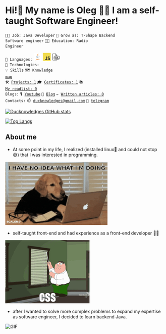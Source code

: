 # Hi!👋 My name is Oleg 🧑‍💻 I am а self-taught Software Engineer!

<code>👨‍💻 Job: Java Developer</code>
<code>🌱 Grow as: T-Shape Backend Software engineer</code>
<code>🧑‍🎓 Education: Radio Engineer</code><br>

<code>🤖 Languages:</code>
<code><img width="25" title="JAVA" alt="JAVA" src="/pictures/java.png"></code>
<code><img width="25" title="JAVASCRIPT" alt="JAVASCRIPT" src="/pictures/javascript.jpeg"></code>
<code><img width="25" title="SQL" alt="SQL" src="/pictures/sql.png"></code><br>
<code>🚀 Technologies:</code><br>
<code>💡 [Skills](SKILLS.md)</code>
<code>🗺️ [Knowledge map]()</code><br>
<code>🛠️ [Projects: 1](PROJECTS.md)</code>
<code>🎓 [Certificates: 1](CERTIFICATION.md)</code>
<code>📚 [My readlist: 0](READED_BOOKS.md)</code><br>
<code>Blogs:</code>
<code>🎙️ [Youtube](https://www.youtube.com/@ducknowledges)</code>
<code>📝 [Blog]()</code>
<code>✏️ [Written articles: 0](ARTICLES.md)</code><br>
<code>Contacts:</code>
<code>📫 [ducknowledges@gmail.com](mailto:ducknowledges@gmail.com)</code>
<code>💬 [telegram](https://t.me/kononovit)</code><br>

[![Ducknowledges GitHub stats](https://github-readme-stats-ducknowledges.vercel.app/api?username=ducknowledges&count_private=true&show_icons=true&include_all_commits=true&theme=github_dark)](https://github.com/ducknowledges?tab=repositories)

[![Top Langs](https://github-readme-stats-ducknowledges.vercel.app/api/top-langs/?username=ducknowledges&layout=compact&theme=github_dark)](https://github.com/ducknowledges?tab=repositories)


## About me

- At some point in my life, I realized (installed linux🐧 and could not stop 😅) that I was interested in programming.
<img alt="GIF" src="pictures/coding_dog_r.gif" />

- self-taught front-end and had experience as a front-end developer 👨‍💻
<img alt="GIF" src="pictures/css.gif" />

- after I wanted to solve more complex problems to expand my expertise as software engineer, I decided to learn backend Java.
<img alt="GIF" src="pictures/mk_engineer.gif" />
